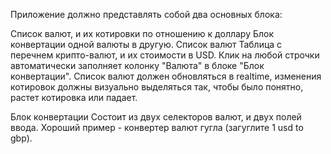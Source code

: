 Приложение должно представлять собой два основных блока:

Список валют, и их котировки по отношению к доллару
Блок конвертации одной валюты в другую.
Список валют
Таблица с перечнем крипто-валют, и их стоимости в USD. Клик на любой строчки автоматически заполняет колонку "Валюта" в блоке "Блок конвертации". Список валют должен обновляться в realtime, изменения котировок должны визуально выделяться так, чтобы было понятно, растет котировка или падает.

Блок конвертации
Состоит из двух селекторов валют, и двух полей ввода. Хороший пример - конвертер валют гугла (загуглите 1 usd to gbp).